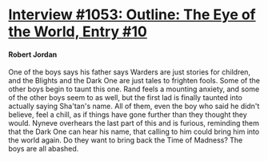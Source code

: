# [Interview #1053: Outline: The Eye of the World, Entry #10](https://www.theoryland.com/intvmain.php?i=1053#10)

#### Robert Jordan

One of the boys says his father says Warders are just stories for children, and the Blights and the Dark One are just tales to frighten fools. Some of the other boys begin to taunt this one. Rand feels a mounting anxiety, and some of the other boys seem to as well, but the first lad is finally taunted into actually saying Sha'tan's name. All of them, even the boy who said he didn't believe, feel a chill, as if things have gone further than they thought they would. Nyneve overhears the last part of this and is furious, reminding them that the Dark One can hear his name, that calling to him could bring him into the world again. Do they want to bring back the Time of Madness? The boys are all abashed.

